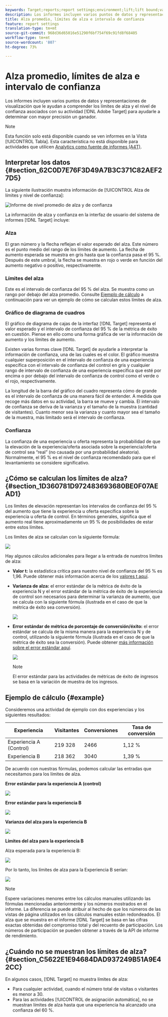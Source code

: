 ```yaml
---
keywords: Target;reports;report settings;environment;lift;lift bound;variance;confidence;control
description: Los informes incluyen varios puntos de datos y representaciones de visualización que le ayudan a comprender los límites de alza y el nivel de confianza asociados con la actividad de Adobe Target para ayudarle a determinar un ganador con mayor precisión.
title: Alza promedio, límites de alza e intervalo de confianza
feature: report settings
translation-type: tm+mt
source-git-commit: 968d36d65016e51290f6bf754f69c91fd8f68405
workflow-type: tm+mt
source-wordcount: '807'
ht-degree: 73%

---
```



# Alza promedio, límites de alza e intervalo de confianza

Los informes incluyen varios puntos de datos y representaciones de visualización que le ayudan a comprender los límites de alza y el nivel de confianza asociados con su actividad [!DNL Adobe Target] para ayudarle a determinar con mayor precisión un ganador.

>[!NOTE]
>
>Esta función solo está disponible cuando se ven informes en la Vista [!UICONTROL Tabla]. Esta característica no está disponible para actividades que utilicen [Analytics como fuente de informes (A4T)](/help/c-integrating-target-with-mac/a4t/a4t.md#concept_7540C8C04259434AB6EE33B09F47A1DE).

## Interpretar los datos {#section_62C0D7E76F3D49A7B3C371C82AEF27D5}

La siguiente ilustración muestra información de [!UICONTROL Alza de límites y nivel de confianza]:

![Informe de nivel promedio de alza y de confianza](/help/c-reports/c-report-settings/assets/lift-screenshot-new.png)

La información de alza y confianza en la interfaz de usuario del sistema de informes [!DNL Target] incluye:

### Alza

El gran número y la flecha reflejan el valor esperado del alza. Este número es el punto medio del rango de los límites de aumento. La flecha de aumento esperada se muestra en gris hasta que la confianza pasa el 95 %. Después de este umbral, la flecha se muestra en rojo o verde en función del aumento negativo o positivo, respectivamente.

### Límites del alza

Este es el intervalo de confianza del 95 % del alza. Se muestra como un rango por debajo del alza promedio. Consulte [Ejemplo de cálculo](#example) a continuación para ver un ejemplo de cómo se calculan estos límites de alza.

### Gráfico de diagrama de cuadros

El gráfico de diagrama de cajas de la interfaz [!DNL Target] representa el valor esperado y el intervalo de confianza del 95 % de la métrica de éxito en cuestión. Piense en ello como una forma gráfica de ver la información de aumento y los límites de aumento.

Existen varias formas clave [!DNL Target] de ayudarle a interpretar la información de confianza, una de las cuales es el color. El gráfico muestra cualquier superposición en el intervalo de confianza de una experiencia específica con el intervalo de confianza del control en gris y cualquier rango de intervalo de confianza de una experiencia específica que esté por encima o por debajo del intervalo de confianza de control como el verde o el rojo, respectivamente.

La longitud de la barra del gráfico del cuadro representa cómo de grande es el intervalo de confianza de una manera fácil de entender. A medida que recoge más datos en su actividad, la barra se mueve y cambia. El intervalo de confianza se deriva de la varianza y el tamaño de la muestra (cantidad de visitantes). Cuanto menor sea la varianza y cuanto mayor sea el tamaño de la muestra, más limitado será el intervalo de confianza.

### Confianza

La confianza de una experiencia u oferta representa la probabilidad de que la elevación de la experiencia/oferta asociada sobre la experiencia/oferta de control sea “real” (no causada por una probabilidad aleatoria). Normalmente, el 95 % es el nivel de confianza recomendado para que el levantamiento se considere significativo.

## ¿Cómo se calculan los límites de alza? {#section_1D360781D972483693680BE0F07AEAD1}

Los límites de elevación representan los intervalos de confianza del 95 % del aumento que tiene la experiencia u oferta específica sobre la experiencia u oferta de control. En términos generales, significa que el aumento real tiene aproximadamente un 95 % de posibilidades de estar entre estos límites.

Los límites de alza se calculan con la siguiente fórmula:

![](assets/lift_diagram.png)

Hay algunos cálculos adicionales para llegar a la entrada de nuestros límites de alza:

* **Valor t:** la estadística crítica para nuestro nivel de confianza del 95 % es 1,96. Puede obtener más información acerca de los [valores t aquí](https://en.wikipedia.org/wiki/T-statistic).
* **Varianza de alza:** el error estándar de la métrica de éxito de la experiencia N y el error estándar de la métrica de éxito de la experiencia de control son necesarios para determinar la varianza de aumento, que se calcula con la siguiente fórmula (ilustrada en el caso de que la métrica de éxito sea conversión).

   ![](assets/lift_variance.png)

* **Error estándar de métrica de porcentaje de conversión/éxito:** el error estándar se calcula de la misma manera para la experiencia N y de control, utilizando la siguiente fórmula (ilustrada en el caso de que la métrica de éxito sea la conversión). Puede obtener [más información sobre el error estándar aquí](https://en.wikipedia.org/wiki/Standard_error).

   ![](assets/standard_error.png)

   >[!NOTE]
   >
   >El error estándar para las actividades de métricas de éxito de ingresos se basa en la variación de muestra de los ingresos.

## Ejemplo de cálculo {#example}

Consideremos una actividad de ejemplo con dos experiencias y los siguientes resultados:

| Experiencia | Visitantes | Conversiones | Tasa de conversión |
|--- |--- |--- |--- |
| Experiencia A (Control) | 219 328 | 2466 | 1,12 % |
| Experiencia B | 218 362 | 3040 | 1,39 % |

De acuerdo con nuestras fórmulas, podemos calcular las entradas que necesitamos para los límites de alza.

**Error estándar para la experiencia A (control)**

![](assets/standard_error_A.png)

**Error estándar para la experiencia B**

![](assets/standard_error_B.png)

**Varianza del alza para la experiencia B**

![](assets/lift_variance_B.png)

**Límites del alza para la experiencia B**

Alza esperada para la experiencia B:

![](assets/lift_bounds_B.png)

Por lo tanto, los límites de alza para la Experiencia B serían:

![](assets/lift_bounds_B2.png)

>[!NOTE]
>
>Espere variaciones menores entre los cálculos manuales utilizando las fórmulas mencionadas anteriormente y los números mostrados en el informe. La diferencia se puede atribuir al hecho de que los números de las vistas de página utilizados en los cálculos manuales están redondeados. El alza que se muestra en el informe [!DNL Target] se basa en las cifras exactas obtenidas del compromiso total y del recuento de participación. Los números de participación se pueden obtener a través de la API de informe de rendimiento.

## ¿Cuándo no se muestran los límites de alza? {#section_C5622E1E94684DAD937249B51A9E42CC}

En algunos casos, [!DNL Target] no muestra límites de alza:

* Para cualquier actividad, cuando el número total de visitas o visitantes es menor a 30.
* Para las actividades [!UICONTROL de asignación automática], no se muestran límites de alza hasta que una experiencia ha alcanzado una confianza del 60 %.

